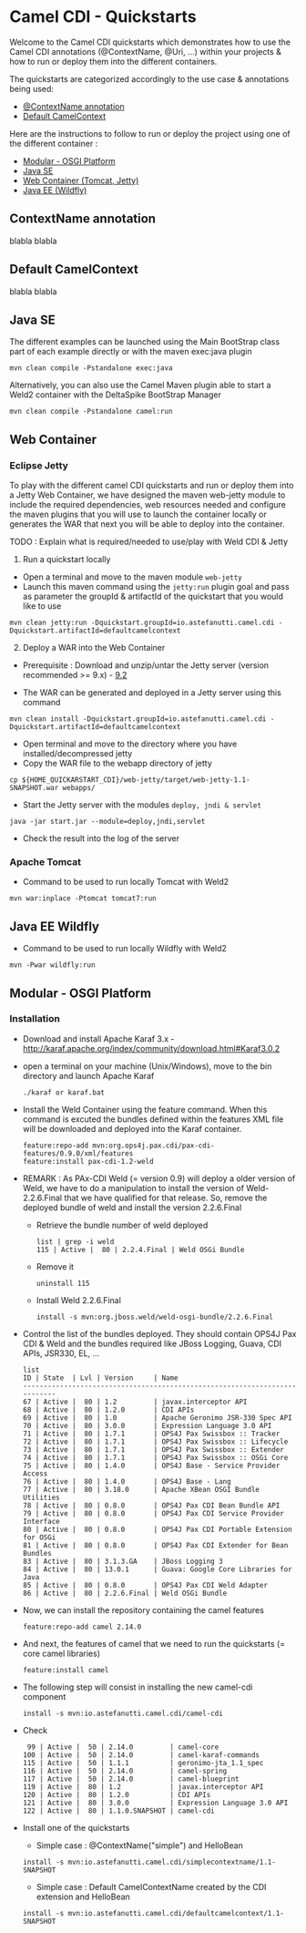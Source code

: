 # Camel CDI - Quickstarts

Welcome to the Camel CDI quickstarts which demonstrates how to use the Camel CDI annotations (@ContextName, @Uri, ...) within your projects 
& how to run or deploy them into the different containers.

The quickstarts are categorized accordingly to the use case & annotations being used:

* [@ContextName annotation](#contextname-annotation)
* [Default CamelContext](#default-camelcontext)

Here are the instructions to follow to run or deploy the project using one of the different container :

* [Modular - OSGI Platform](#modular---osgi-platform)
* [Java SE](#java-se)
* [Web Container (Tomcat, Jetty)](#web-container)
* [Java EE (Wildfly)](#java-ee-wildfly)

## ContextName annotation

blabla blabla

## Default CamelContext

blabla blabla

## Java SE

The different examples can be launched using the Main BootStrap class part of each example directly or with the maven exec:java plugin

```
mvn clean compile -Pstandalone exec:java
```

Alternatively, you can also use the Camel Maven plugin able to start a Weld2 container with the DeltaSpike BootStrap Manager

```
mvn clean compile -Pstandalone camel:run
```


## Web Container

### Eclipse Jetty

To play with the different camel CDI quickstarts and run or deploy them into a Jetty Web Container, we have designed the maven web-jetty module
to include the required dependencies, web resources needed and configure the maven plugins that you will use to launch the container locally or generates the
WAR that next you will be able to deploy into the container.

TODO : Explain what is required/needed to use/play with Weld CDI & Jetty

1. Run a quickstart locally

* Open a terminal and move to the maven module `web-jetty`
* Launch this maven command using the `jetty:run` plugin goal and pass as parameter the groupId & artifactId
  of the quickstart that you would like to use

```
mvn clean jetty:run -Dquickstart.groupId=io.astefanutti.camel.cdi -Dquickstart.artifactId=defaultcamelcontext
```

2. Deploy a WAR into the Web Container

* Prerequisite : Download and unzip/untar the Jetty server (version recommended >= 9.x) - [9.2](http://download.eclipse.org/jetty/9.2.6.v20141205/dist/jetty-distribution-9.2.6.v20141205.tar.gz)

* The WAR can be generated and deployed in a Jetty server using this command

```
mvn clean install -Dquickstart.groupId=io.astefanutti.camel.cdi -Dquickstart.artifactId=defaultcamelcontext
```
* Open terminal and move to the directory where you have installed/decompressed jetty
* Copy the WAR file to the webapp directory of jetty

```
cp ${HOME_QUICKARSTART_CDI}/web-jetty/target/web-jetty-1.1-SNAPSHOT.war webapps/
```

* Start the Jetty server with the modules `deploy, jndi & servlet`

```
java -jar start.jar --module=deploy,jndi,servlet

```
* Check the result into the log of the server

### Apache Tomcat

* Command to be used to run locally Tomcat with Weld2

```
mvn war:inplace -Ptomcat tomcat7:run
```


## Java EE Wildfly

* Command to be used to run locally Wildfly with Weld2

```
mvn -Pwar wildfly:run
```

## Modular - OSGI Platform

### Installation

* Download and install Apache Karaf 3.x - http://karaf.apache.org/index/community/download.html#Karaf3.0.2
* open a terminal on your machine (Unix/Windows), move to the bin directory and launch Apache Karaf

    ```
    ./karaf or karaf.bat
    ```
    
* Install the Weld Container using the feature command. When this command is excuted the bundles defined within the features XML file
  will be downloaded and deployed into the Karaf container.
    
    ```
    feature:repo-add mvn:org.ops4j.pax.cdi/pax-cdi-features/0.9.0/xml/features
    feature:install pax-cdi-1.2-weld
    ```
    
* REMARK : As PAx-CDI Weld (= version 0.9) will deploy a older version of Weld, we have to do a manipulation to install the 
  version of Weld-2.2.6.Final that we have qualified for that release. So, remove the deployed bundle of weld and install the version 2.2.6.Final
  
  * Retrieve the bundle number of weld deployed 
    ```
    list | grep -i weld
    115 | Active |  80 | 2.2.4.Final | Weld OSGi Bundle
    ```
  * Remove it
    ```
    uninstall 115
    ```
  * Install Weld 2.2.6.Final
    ```
    install -s mvn:org.jboss.weld/weld-osgi-bundle/2.2.6.Final
    ```

* Control the list of the bundles deployed. They should contain OPS4J Pax CDI & Weld and 
  the bundles required like JBoss Logging, Guava, CDI APIs, JSR330, EL, ...
 
    ```
    list
    ID | State  | Lvl | Version     | Name
    ---------------------------------------------------------------------------
    67 | Active |  80 | 1.2         | javax.interceptor API
    68 | Active |  80 | 1.2.0       | CDI APIs
    69 | Active |  80 | 1.0         | Apache Geronimo JSR-330 Spec API
    70 | Active |  80 | 3.0.0       | Expression Language 3.0 API
    71 | Active |  80 | 1.7.1       | OPS4J Pax Swissbox :: Tracker
    72 | Active |  80 | 1.7.1       | OPS4J Pax Swissbox :: Lifecycle
    73 | Active |  80 | 1.7.1       | OPS4J Pax Swissbox :: Extender
    74 | Active |  80 | 1.7.1       | OPS4J Pax Swissbox :: OSGi Core
    75 | Active |  80 | 1.4.0       | OPS4J Base - Service Provider Access
    76 | Active |  80 | 1.4.0       | OPS4J Base - Lang
    77 | Active |  80 | 3.18.0      | Apache XBean OSGI Bundle Utilities
    78 | Active |  80 | 0.8.0       | OPS4J Pax CDI Bean Bundle API
    79 | Active |  80 | 0.8.0       | OPS4J Pax CDI Service Provider Interface
    80 | Active |  80 | 0.8.0       | OPS4J Pax CDI Portable Extension for OSGi
    81 | Active |  80 | 0.8.0       | OPS4J Pax CDI Extender for Bean Bundles
    83 | Active |  80 | 3.1.3.GA    | JBoss Logging 3
    84 | Active |  80 | 13.0.1      | Guava: Google Core Libraries for Java
    85 | Active |  80 | 0.8.0       | OPS4J Pax CDI Weld Adapter
    86 | Active |  80 | 2.2.6.Final | Weld OSGi Bundle
    ```
    
* Now, we can install the repository containing the camel features
    ```
    feature:repo-add camel 2.14.0
    ```
    
* And next, the features of camel that we need to run the quickstarts (= core camel libraries)
    ```
    feature:install camel
    ```
    
* The following step will consist in installing the new camel-cdi component
    ```    
    install -s mvn:io.astefanutti.camel.cdi/camel-cdi
    ```    
* Check
    
    ```
     99 | Active |  50 | 2.14.0         | camel-core
    100 | Active |  50 | 2.14.0         | camel-karaf-commands
    115 | Active |  50 | 1.1.1          | geronimo-jta_1.1_spec
    116 | Active |  50 | 2.14.0         | camel-spring
    117 | Active |  50 | 2.14.0         | camel-blueprint
    119 | Active |  80 | 1.2            | javax.interceptor API
    120 | Active |  80 | 1.2.0          | CDI APIs
    121 | Active |  80 | 3.0.0          | Expression Language 3.0 API
    122 | Active |  80 | 1.1.0.SNAPSHOT | camel-cdi
    ```    
* Install one of the quickstarts

  * Simple case : @ContextName("simple") and HelloBean

  ```        
  install -s mvn:io.astefanutti.camel.cdi/simplecontextname/1.1-SNAPSHOT 
  ```       

  * Simple case : Default CamelContextName created by the CDI extension and HelloBean

  ```
  install -s mvn:io.astefanutti.camel.cdi/defaultcamelcontext/1.1-SNAPSHOT      
  ```
